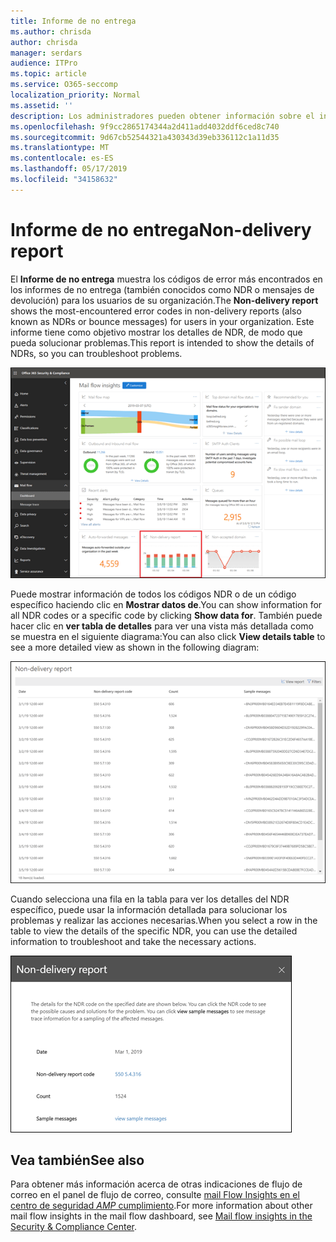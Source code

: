 ```yaml
---
title: Informe de no entrega
ms.author: chrisda
author: chrisda
manager: serdars
audience: ITPro
ms.topic: article
ms.service: O365-seccomp
localization_priority: Normal
ms.assetid: ''
description: Los administradores pueden obtener información sobre el informe de no entrega en el panel de flujo de correo en el centro de seguridad & cumplimiento.
ms.openlocfilehash: 9f9cc2865174344a2d411add4032ddf6ced8c740
ms.sourcegitcommit: 9d67cb52544321a430343d39eb336112c1a11d35
ms.translationtype: MT
ms.contentlocale: es-ES
ms.lasthandoff: 05/17/2019
ms.locfileid: "34158632"
---
```

# <a name="non-delivery-report"></a><span data-ttu-id="500a3-103">Informe de no entrega</span><span class="sxs-lookup"><span data-stu-id="500a3-103">Non-delivery report</span></span>

<span data-ttu-id="500a3-104">El **Informe de no entrega** muestra los códigos de error más encontrados en los informes de no entrega (también conocidos como NDR o mensajes de devolución) para los usuarios de su organización.</span><span class="sxs-lookup"><span data-stu-id="500a3-104">The **Non-delivery report** shows the most-encountered error codes in non-delivery reports (also known as NDRs or bounce messages) for users in your organization.</span></span> <span data-ttu-id="500a3-105">Este informe tiene como objetivo mostrar los detalles de NDR, de modo que pueda solucionar problemas.</span><span class="sxs-lookup"><span data-stu-id="500a3-105">This report is intended to show the details of NDRs, so you can troubleshoot problems.</span></span>

![El informe de no entrega del panel de flujo de correo en el centro de seguridad & cumplimiento](media/non-delivery-report-selected.png)

<span data-ttu-id="500a3-107">Puede mostrar información de todos los códigos NDR o de un código específico haciendo clic en **Mostrar datos de**.</span><span class="sxs-lookup"><span data-stu-id="500a3-107">You can show information for all NDR codes or a specific code by clicking **Show data for**.</span></span> <span data-ttu-id="500a3-108">También puede hacer clic en **ver tabla de detalles** para ver una vista más detallada como se muestra en el siguiente diagrama:</span><span class="sxs-lookup"><span data-stu-id="500a3-108">You can also click **View details table** to see a more detailed view as shown in the following diagram:</span></span>

![Ver la tabla de detalles en el informe de no entrega](media/non-delivery-report-view-details-table.png)

<span data-ttu-id="500a3-110">Cuando selecciona una fila en la tabla para ver los detalles del NDR específico, puede usar la información detallada para solucionar los problemas y realizar las acciones necesarias.</span><span class="sxs-lookup"><span data-stu-id="500a3-110">When you select a row in the table to view the details of the specific NDR, you can use the detailed information to troubleshoot and take the necessary actions.</span></span>

![Seleccionar una fila en la tabla de detalles en el informe de no entrega](media/non-delivery-report-details-table-select-row.png)

## <a name="see-also"></a><span data-ttu-id="500a3-112">Vea también</span><span class="sxs-lookup"><span data-stu-id="500a3-112">See also</span></span>

<span data-ttu-id="500a3-113">Para obtener más información acerca de otras indicaciones de flujo de correo en el panel de flujo de correo, consulte [mail Flow Insights en el centro de seguridad _AMP_ cumplimiento](mail-flow-insights-v2.md).</span><span class="sxs-lookup"><span data-stu-id="500a3-113">For more information about other mail flow insights in the mail flow dashboard, see [Mail flow insights in the Security & Compliance Center](mail-flow-insights-v2.md).</span></span>
